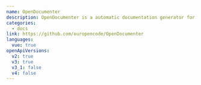```yaml
---
name: OpenDocumenter
description: OpenDocumenter is a automatic documentation generator for OpenAPI v3 schemas. Simply provide your schema file in JSON or YAML, then sit back and enjoy the documentation.
categories:
  - docs
link: https://github.com/ouropencode/OpenDocumenter
languages:
  vue: true
openApiVersions:
  v2: true
  v3: true
  v3_1: false
  v4: false
---
```

